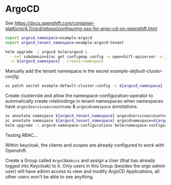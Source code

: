 # ArgoCD

See <https://docs.openshift.com/container-platform/4.7/cicd/gitops/configuring-sso-for-argo-cd-on-openshift.html>

```sh
export argocd_namespace=example-argocd
export argocd_tenant_namespace=example-argocd-tenant

helm upgrade -i argocd helm/argocd \
  --set subdomain=$(oc get configmap config -n openshift-apiserver -o jsonpath={.data.config\\.yaml} | jq -r .routingConfig.subdomain) \
  -n ${argocd_namespace} --create-namespace

```

Manually add the tenant namespace in the secret *example-default-cluster-config* 

```sh
oc patch secret example-default-cluster-config -n ${argocd_namespace} -p "{\"stringData\":{\"namespaces\":\"${argocd_namespace},${argocd_tenant_namespace}\"}}"
```

Create clusterrole and allow the namespace-configuration-operator to automatically create rolebindings in tenant namespaces when namespaces have `argocdserviceaccountname` & `argocdnamespace` annotations.

```sh
oc annotate namespace ${argocd_tenant_namespace} argocdserviceaccountname=${argocd_namespace}-application-controller
oc annotate namespace ${argocd_tenant_namespace} argocdnamespace=${argocd_namespace}
helm upgrade -i argocd-namespace-configurations helm/namespace-configurations -n namespace-configuration-operator
```


Testing RBAC...

Within keycloak, the clients and scopes are already configured to work with Openshift. 

Create a Group called `ArgoCDAdmins` and assign a User (that has already logged into Keycloak) to it. Only users in this Group (besides the argo admin user) will have admin access to view and modify ArgoCD Applications, all other users won't be able to see anything.
